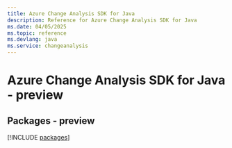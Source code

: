 ```yaml
---
title: Azure Change Analysis SDK for Java
description: Reference for Azure Change Analysis SDK for Java
ms.date: 04/05/2025
ms.topic: reference
ms.devlang: java
ms.service: changeanalysis
---
```

# Azure Change Analysis SDK for Java - preview
## Packages - preview
[!INCLUDE [packages](change-analysis-index.md)]